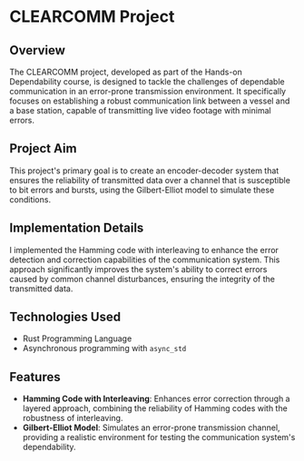 # CLEARCOMM Project

## Overview
The CLEARCOMM project, developed as part of the Hands-on Dependability course, is designed to tackle the challenges of dependable communication in an error-prone transmission environment. It specifically focuses on establishing a robust communication link between a vessel and a base station, capable of transmitting live video footage with minimal errors.

## Project Aim
This project's primary goal is to create an encoder-decoder system that ensures the reliability of transmitted data over a channel that is susceptible to bit errors and bursts, using the Gilbert-Elliot model to simulate these conditions.

## Implementation Details
I implemented the Hamming code with interleaving to enhance the error detection and correction capabilities of the communication system. This approach significantly improves the system's ability to correct errors caused by common channel disturbances, ensuring the integrity of the transmitted data.

## Technologies Used
- Rust Programming Language
- Asynchronous programming with `async_std`

## Features
- **Hamming Code with Interleaving**: Enhances error correction through a layered approach, combining the reliability of Hamming codes with the robustness of interleaving.
- **Gilbert-Elliot Model**: Simulates an error-prone transmission channel, providing a realistic environment for testing the communication system's dependability.

